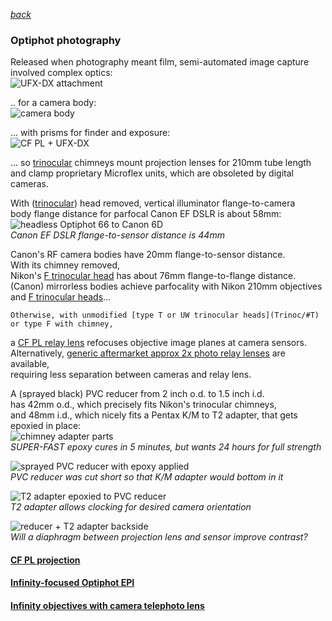 ---
---
[*back*](./)
### Optiphot photography  
Released when photography meant film,
semi-automated image capture involved complex optics:  
![UFX-DX attachment](https://blekenbleu.github.io/microscope/Nikon/Images/UFX-DX.jpg)  

.. for a camera body:  
![camera body](https://blekenbleu.github.io/microscope/Nikon/Images/FX-35DX.jpg)  

... with prisms for finder and exposure:  
![CF PL + UFX-DX](https://blekenbleu.github.io/microscope/Nikon/Images/CF-PL.jpg)  

... so [trinocular](Trinoc/) chimneys mount projection lenses for 210mm tube length  
and clamp proprietary Microflex units, which are obsoleted by digital cameras.  

With ([trinocular](Trinoc/)) head removed, vertical illuminator flange-to-camera  
body flange distance for parfocal Canon EF DSLR is about 58mm:  
![headless Optiphot 66 to Canon 6D](https://blekenbleu.github.io/microscope/Nikon/Images/headless58mm.jpg)  
*Canon EF DSLR flange-to-sensor distance is 44mm*  

Canon's RF camera bodies have 20mm flange-to-sensor distance.  
With its chimney removed,  
Nikon's [F trinocular head](Trinoc/#F) has about 76mm flange-to-flange distance.  
(Canon) mirrorless bodies achieve parfocality
with Nikon 210mm objectives and [F trinocular heads](Trinoc/#F)...  

	Otherwise, with unmodified [type T or UW trinocular heads](Trinoc/#T)
	or type F with chimney,  
a [CF PL relay lens](CFPL2.5X) refocuses objective image planes at camera sensors.  
Alternatively, [generic aftermarket approx 2x photo relay lenses](relay2x) are available,  
requiring less separation between cameras and relay lens.

A (sprayed black) PVC reducer from 2 inch o.d. to 1.5 inch i.d.  
has 42mm o.d., which precisely fits Nikon's trinocular chimneys,  
and 48mm i.d., which nicely fits a Pentax K/M to T2 adapter,
that gets epoxied in place:  
![chimney adapter parts](https://blekenbleu.github.io/microscope/Nikon/Images/epoxy.jpg)  
*SUPER-FAST epoxy cures in 5 minutes, but wants 24 hours for full strength*  

![sprayed PVC reducer with epoxy applied](https://blekenbleu.github.io/microscope/Nikon/Images/PVC.jpg)  
*PVC reducer was cut short so that K/M adapter would bottom in it*

![T2 adapter epoxied to PVC reducer](https://blekenbleu.github.io/microscope/Nikon/Images/pentax.jpg)  
*T2 adapter allows clocking for desired camera orientation*  

![reducer + T2 adapter backside](https://blekenbleu.github.io/microscope/Nikon/Images/bottom.jpg)  
*Will a diaphragm between projection lens and sensor improve contrast?*


#### [CF PL projection](CFPL2.5X)
#### [Infinity-focused Optiphot EPI](OptiphotInfinity)
#### [Infinity objectives with camera telephoto lens](CFI4x/)
